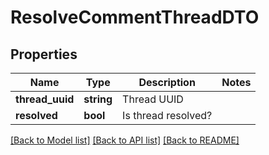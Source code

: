 # ResolveCommentThreadDTO

## Properties
Name | Type | Description | Notes
------------ | ------------- | ------------- | -------------
**thread_uuid** | **string** | Thread UUID | 
**resolved** | **bool** | Is thread resolved? | 

[[Back to Model list]](../../README.md#documentation-for-models) [[Back to API list]](../../README.md#documentation-for-api-endpoints) [[Back to README]](../../README.md)


